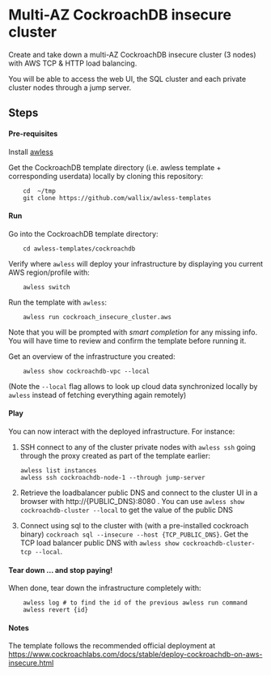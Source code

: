 # Multi-AZ CockroachDB insecure cluster

Create and take down a multi-AZ CockroachDB insecure cluster (3 nodes) with AWS TCP & HTTP load balancing. 

You will be able to access the web UI, the SQL cluster and each private cluster nodes through a jump server. 

## Steps

#### Pre-requisites

Install [awless](https://github.com/wallix/awless#why-awless)

Get the CockroachDB template directory (i.e. awless template + corresponding userdata) locally by cloning this repository:

        cd  ~/tmp
        git clone https://github.com/wallix/awless-templates

#### Run

Go into the CockroachDB template directory:

        cd awless-templates/cockroachdb

Verify where `awless` will deploy your infrastructure by displaying you current AWS region/profile with:

        awless switch

Run the template with `awless`:

        awless run cockroach_insecure_cluster.aws

Note that you will be prompted with _smart completion_ for any missing info. You will have time to review and confirm the template before running it.

Get an overview of the infrastructure you created:

        awless show cockroachdb-vpc --local

(Note the `--local` flag allows to look up cloud data synchronized locally by `awless` instead of fetching everything again remotely)

#### Play

You can now interact with the deployed infrastructure. For instance:

1. SSH connect to any of the cluster private nodes with `awless ssh` going through the proxy created as part of the template earlier:

    `awless list instances`  
    `awless ssh cockroachdb-node-1 --through jump-server` 

2. Retrieve the loadbalancer public DNS and connect to the cluster UI in a browser with http://{PUBLIC_DNS}:8080 . You can use `awless show cockroachdb-cluster --local` to get the value of the public DNS
    
3. Connect using sql to the cluster with (with a pre-installed cockroach binary) `cockroach sql --insecure --host {TCP_PUBLIC_DNS}`. Get the TCP load balancer public DNS with `awless show cockroachdb-cluster-tcp --local`.  

#### Tear down ... and stop paying!

When done, tear down the infrastructure completely with:

        awless log # to find the id of the previous awless run command        
        awless revert {id}

#### Notes

The template follows the recommended official deployment at https://www.cockroachlabs.com/docs/stable/deploy-cockroachdb-on-aws-insecure.html
